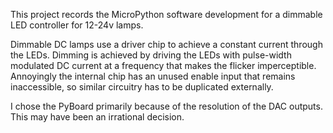 This project records the MicroPython software development for a dimmable
LED controller for 12-24v lamps.

Dimmable DC lamps use a driver chip to achieve a constant current through
the LEDs. Dimming is achieved by driving the LEDs with pulse-width
modulated DC current at a frequency that makes the flicker imperceptible.
Annoyingly the internal chip has an unused enable input that remains
inaccessible, so similar circuitry has to be duplicated externally.

I chose the PyBoard primarily because of the resolution of the DAC
outputs. This may have been an irrational decision. 


